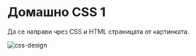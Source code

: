 # Домашно CSS 1

Да се направи чрез CSS и HTML страницата от картинката.

![css-design](https://cloud.githubusercontent.com/assets/8988578/20281282/8f575dc0-aab8-11e6-943c-64773075e2fa.PNG)
